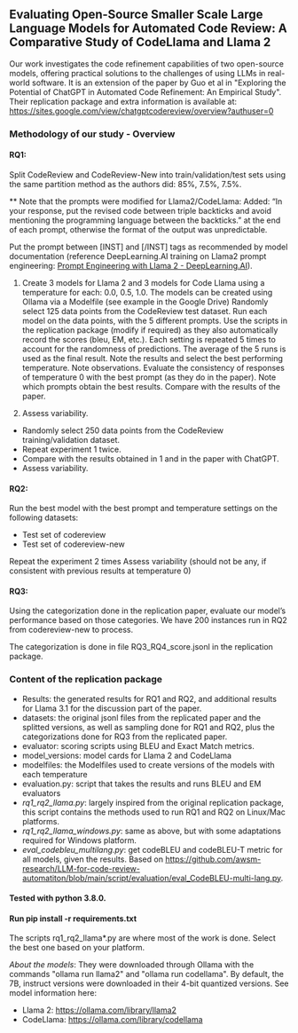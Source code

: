 ## Evaluating Open-Source Smaller Scale Large Language Models for Automated Code Review: A Comparative Study of CodeLlama and Llama 2

Our work investigates the code refinement capabilities of two open-source models, offering practical solutions to the challenges of using LLMs in real-world software. It is an extension of the paper by Guo et al in "Exploring the Potential of ChatGPT in Automated Code Refinement: An Empirical Study".
Their replication package and extra information is available at: https://sites.google.com/view/chatgptcodereview/overview?authuser=0

### Methodology of our study - Overview
#### RQ1:
Split CodeReview and CodeReview-New into train/validation/test sets using the same partition method as the authors did: 85%, 7.5%, 7.5%.

** Note that the prompts were modified for Llama2/CodeLlama:
Added: “In your response, put the revised code between triple backticks and avoid mentioning the programming language between the backticks.” at the end of each prompt, otherwise the format of the output was unpredictable.

Put the prompt between [INST] and [/INST] tags as recommended by model documentation (reference DeepLearning.AI training on Llama2 prompt engineering: [Prompt Engineering with Llama 2 - DeepLearning.AI](https://www.deeplearning.ai/short-courses/prompt-engineering-with-llama-2/)).

1) Create 3 models for Llama 2 and 3 models for Code Llama using a temperature for each: 0.0, 0.5, 1.0. The models can be created using Ollama via a Modelfile (see example in the Google Drive)
Randomly select 125 data points from the CodeReview test dataset.
Run each model on the data points, with the 5 different prompts. Use the scripts in the replication package (modify if required) as they also automatically record the scores (bleu, EM, etc.).
Each setting is repeated 5 times to account for the randomness of predictions. The average of the 5 runs is used as the final result.
Note the results and select the best performing temperature. Note observations. Evaluate the consistency of responses of temperature 0 with the best prompt (as they do in the paper). Note which prompts obtain the best results. Compare with the results of the paper. 

2) Assess variability.
- Randomly select 250 data points from the CodeReview training/validation dataset.
- Repeat experiment 1 twice.
- Compare with the results obtained in 1 and in the paper with ChatGPT.
- Assess variability.

#### RQ2:
Run the best model with the best prompt and temperature settings on the following datasets:
- Test set of codereview
- Test set of codereview-new

Repeat the experiment 2 times
Assess variability (should not be any, if consistent with previous results at temperature 0)

#### RQ3:
Using the categorization done in the replication paper, evaluate our model’s performance based on those categories. We have 200 instances run in RQ2 from codereview-new to process. 

The categorization is done in file RQ3_RQ4_score.jsonl in the replication package.

### Content of the replication package
- Results: the generated results for RQ1 and RQ2, and additional results for Llama 3.1 for the discussion part of the paper.
- datasets: the original jsonl files from the replicated paper and the splitted versions, as well as sampling done for RQ1 and RQ2, plus the categorizations done for RQ3 from the replicated paper.
- evaluator: scoring scripts using BLEU and Exact Match metrics.
- model_versions: model cards for Llama 2 and CodeLlama
- modelfiles: the Modelfiles used to create versions of the models with each temperature
- evaluation.py: script that takes the results and runs BLEU and EM evaluators
- *rq1_rq2_llama.py*: largely inspired from the original replication package, this script contains the methods used to run RQ1 and RQ2 on Linux/Mac platforms.
- *rq1_rq2_llama_windows.py*: same as above, but with some adaptations required for Windows platform.
- *eval_codebleu_multilang.py*: get codeBLEU and codeBLEU-T metric for all models, given the results. Based on https://github.com/awsm-research/LLM-for-code-review-automatiton/blob/main/script/evaluation/eval_CodeBLEU-multi-lang.py.

#### Tested with python 3.8.0.
#### Run pip install -r requirements.txt

The scripts rq1_rq2_llama*.py are where most of the work is done. Select the best one based on your platform.

*About the models*: They were downloaded through Ollama with the commands "ollama run llama2" and "ollama run codellama". By default, the 7B, instruct versions were downloaded in their 4-bit quantized versions.
See model information here:
- Llama 2: https://ollama.com/library/llama2
- CodeLlama: https://ollama.com/library/codellama
